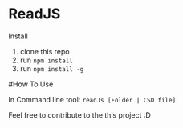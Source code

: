 # ReadJS
Install
1. clone this repo 
2. run `npm install`
3. run `npm install -g`

#How To Use

In Command line tool:
`readJs [Folder | CSD file]`

Feel free to contribute to the this project :D
